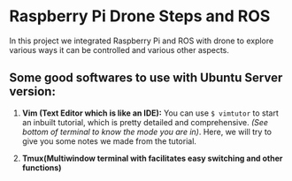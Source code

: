 # Raspberry Pi Drone Steps and ROS
In this project we integrated Raspberry Pi and ROS with drone to explore various ways it can be controlled and various other aspects.

## Some good softwares to use with Ubuntu Server version:
1. **Vim (Text Editor which is like an IDE):**
   You can use ```$ vimtutor``` to start an inbuilt tutorial, which is pretty detailed and comprehensive. _(See bottom of terminal to know the mode you are in)_.
   Here, we will try to give you some notes we made from the tutorial. 
  
3. **Tmux(Multiwindow terminal with facilitates easy switching and other functions)**


